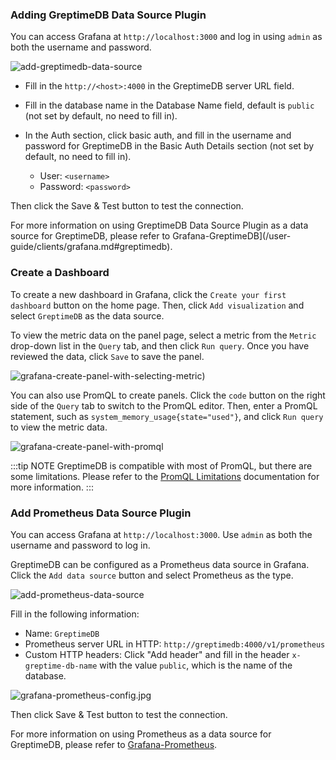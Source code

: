 ### Adding GreptimeDB Data Source Plugin

You can access Grafana at `http://localhost:3000` and log in using `admin` as both the username and password.

![add-greptimedb-data-source](/greptimedb-add.png)

- Fill in the `http://<host>:4000` in the GreptimeDB server URL field.
- Fill in the database name in the Database Name field, default is `public` (not set by default, no need to fill in).
- In the Auth section, click basic auth, and fill in the username and password for GreptimeDB in the Basic Auth Details section (not set by default, no need to fill in).

  - User: `<username>`
  - Password: `<password>`

Then click the Save & Test button to test the connection.

For more information on using GreptimeDB Data Source Plugin as a data source for GreptimeDB,
please refer to Grafana-GreptimeDB](/user-guide/clients/grafana.md#greptimedb).



### Create a Dashboard

To create a new dashboard in Grafana, click the `Create your first dashboard` button on the home page.
Then, click `Add visualization` and select `GreptimeDB` as the data source.

To view the metric data on the panel page,
select a metric from the `Metric` drop-down list in the `Query` tab, and then click `Run query`.
Once you have reviewed the data, click `Save` to save the panel.

![grafana-create-panel-with-selecting-metric](/create-panel-with-selecting-metric-greptimedb.jpg))

You can also use PromQL to create panels.
Click the `code` button on the right side of the `Query` tab to switch to the PromQL editor.
Then, enter a PromQL statement, such as `system_memory_usage{state="used"}`,
and click `Run query` to view the metric data.

![grafana-create-panel-with-promql](/grafana-create-panel-with-promql.png)

:::tip NOTE
GreptimeDB is compatible with most of PromQL, but there are some limitations. Please refer to the [PromQL Limitations](/user-guide/query-data/promql#limitations) documentation for more information.
:::

### Add Prometheus Data Source Plugin

You can access Grafana at `http://localhost:3000`.
Use `admin` as both the username and password to log in.

GreptimeDB can be configured as a Prometheus data source in Grafana.
Click the `Add data source` button and select Prometheus as the type.

![add-prometheus-data-source](/add-prometheus-data-source.jpg)

Fill in the following information:

* Name: `GreptimeDB`
* Prometheus server URL in HTTP: `http://greptimedb:4000/v1/prometheus`
* Custom HTTP headers: Click "Add header" and fill in the header `x-greptime-db-name` with the value `public`, which is the name of the database.

![grafana-prometheus-config.jpg](/grafana-prometheus-config.jpg)

Then click Save & Test button to test the connection.

For more information on using Prometheus as a data source for GreptimeDB,
please refer to [Grafana-Prometheus](/user-guide/clients/grafana.md#prometheus).